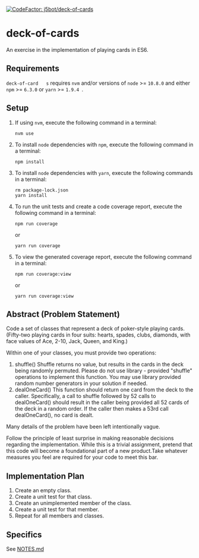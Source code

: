 [![CodeFactor: j5bot/deck-of-cards](https://www.codefactor.io/repository/github/j5bot/deck-of-cards/badge?style=for-the-badge)](https://www.codefactor.io/repository/github/j5bot/deck-of-cards/)

# deck-of-cards #

An exercise in the implementation of playing cards in ES6.

## Requirements ##

`deck-of-card	s` requires `nvm` and/or versions of `node` >= `10.8.0` and either `npm` >= `6.3.0` or `yarn` >= `1.9.4	`.

## Setup ##

1. If using `nvm`, execute the following command in a terminal:
   
   `nvm use`
1. To install `node` dependencies with `npm`, execute the following command in a terminal:

	`npm install`
	
1. To install `node` dependencies with `yarn`, execute the following commands in a terminal:

	```
	rm package-lock.json
	yarn install
	```
	
1. To run the unit tests and create a code coverage report, execute the following command in a terminal:

   `npm run coverage`
   
   or
   
   `yarn run coverage`
   
1. To view the generated coverage report, execute the following command in a terminal:

	`npm run coverage:view`
	
	or
	
	`yarn run coverage:view`



## Abstract (Problem Statement) ##

Code a set of classes that represent a deck of poker-style playing cards. (Fifty-two playing cards in four suits: hearts, spades, clubs, diamonds, with face values of Ace, 2-10, Jack, Queen, and King.)

Within one of your classes, you must provide t​wo o​perations:

1. shuffle() Shuffle returns no value, but results in the cards in the deck being
randomly permuted.  Please ​do not ​use library - provided "shuffle" operations to implement this function. You may use library provided random number generators in your solution if needed.
2. dealOneCard() This function should return one card from the deck to the caller. Specifically, a call to shuffle followed by 52 calls to dealOneCard() should result in the caller being provided all 52 cards of the deck in a random order. If the caller then makes a 53rd call dealOneCard(), no card is dealt.

Many details of the problem have been left intentionally vague.

Follow the principle of least surprise in making reasonable decisions regarding the implementation.  While this is a trivial assignment, pretend that this code will become a foundational part of a new product.  ​Take whatever measures you feel are required for your code to meet this bar.

## Implementation Plan ##

1. Create an empty class.
1. Create a unit test for that class.
1. Create an unimplemented member of the class.
1. Create a unit test for that member.
1. Repeat for all members and classes.

## Specifics ##

See [NOTES.md](NOTES.md)
